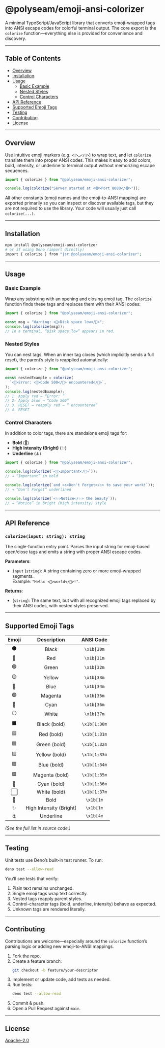 # @polyseam/emoji-ansi-colorizer

A minimal TypeScript/JavaScript library that converts emoji-wrapped tags into
ANSI escape codes for colorful terminal output. The core export is the
`colorize` function—everything else is provided for convenience and discovery.

---

## Table of Contents

- [Overview](#overview)
- [Installation](#installation)
- [Usage](#usage)
  - [Basic Example](#basic-example)
  - [Nested Styles](#nested-styles)
  - [Control Characters](#control-characters)
- [API Reference](#api-reference)
- [Supported Emoji Tags](#supported-emoji-tags)
- [Testing](#testing)
- [Contributing](#contributing)
- [License](#license)

---

## Overview

Use intuitive emoji markers (e.g. `<🔴>…</🔴>`) to wrap text, and let `colorize`
translate them into proper ANSI codes. This makes it easy to add colors, bold,
intensity, or underline to terminal output without memorizing escape sequences.

```ts
import { colorize } from "@polyseam/emoji-ansi-colorizer";

console.log(colorize("Server started at <🟢>Port 8080</🟢>"));
```

All other constants (emoji names and the emoji-to-ANSI mapping) are exported
primarily so you can inspect or discover available tags, but they are not
required to use the library. Your code will usually just call `colorize(...)`.

---

## Installation

```sh
npm install @polyseam/emoji-ansi-colorizer
# or if using Deno (import directly)
import { colorize } from "jsr:@polyseam/emoji-ansi-colorizer";
```

---

## Usage

### Basic Example

Wrap any substring with an opening and closing emoji tag. The `colorize`
function finds these tags and replaces them with their ANSI codes:

```ts
import { colorize } from "@polyseam/emoji-ansi-colorizer";

const msg = "Warning: <🔴>Disk space low</🔴>";
console.log(colorize(msg));
// In a terminal, “Disk space low” appears in red.
```

### Nested Styles

You can nest tags. When an inner tag closes (which implicitly sends a full
reset), the parent’s style is reapplied automatically:

```ts
import { colorize } from "@polyseam/emoji-ansi-colorizer";

const nestedExample = colorize(
  `<🔴>Error: <🔵>Code 500</🔵> encountered</🔴>`,
);
console.log(nestedExample);
// 1. Apply red → “Error: ”
// 2. Apply blue → “Code 500”
// 3. RESET → reapply red → “ encountered”
// 4. RESET
```

### Control Characters

In addition to color tags, there are standalone emoji tags for:

- **Bold** (🧱)
- **High Intensity (Bright)** (✨)
- **Underline** (⚓️)

```ts
import { colorize } from "@polyseam/emoji-ansi-colorizer";

console.log(colorize(`<🧱>Important</🧱>`));
// → “Important” in bold

console.log(colorize(`and <⚓️>Don't Forget</⚓️> to save your work!`));
// → “Don't Forget” underlined

console.log(colorize(`<✨>Notice</✨> the beauty`));
// → “Notice” in bright (high intensity) style
```

---

## API Reference

### `colorize(input: string): string`

The single-function entry point. Parses the input string for emoji-based
open/close tags and emits a string with proper ANSI escape codes.

**Parameters**:

- `input` (`string`): A string containing zero or more emoji-wrapped segments.\
  Example: `"Hello <🔵>world</🔵>!"`.

**Returns**:

- (`string`): The same text, but with all recognized emoji tags replaced by
  their ANSI codes, with nested styles preserved.

---

## Supported Emoji Tags

| Emoji |       Description       |  ANSI Code   |
| :---: | :---------------------: | :----------: |
|  ⚫   |          Black          |  `\x1b[30m`  |
|  🔴   |           Red           |  `\x1b[31m`  |
|  🟢   |          Green          |  `\x1b[32m`  |
|  🟡   |         Yellow          |  `\x1b[33m`  |
|  🔵   |          Blue           |  `\x1b[34m`  |
|  🟣   |         Magenta         |  `\x1b[35m`  |
|  🥶   |          Cyan           |  `\x1b[36m`  |
|  ⚪   |          White          |  `\x1b[37m`  |
|  ⬛️   |      Black (bold)       | `\x1b[1;30m` |
|  🟥   |       Red (bold)        | `\x1b[1;31m` |
|  🟩   |      Green (bold)       | `\x1b[1;32m` |
|  🟨   |      Yellow (bold)      | `\x1b[1;33m` |
|  🟦   |       Blue (bold)       | `\x1b[1;34m` |
|  🟪   |     Magenta (bold)      | `\x1b[1;35m` |
|  🧊   |       Cyan (bold)       | `\x1b[1;36m` |
|  ⬜️   |      White (bold)       | `\x1b[1;37m` |
|  🧱   |          Bold           |  `\x1b[1m`   |
|  ✨   | High Intensity (Bright) |  `\x1b[1m`   |
|  ⚓️   |        Underline        |  `\x1b[4m`   |

_(See the full list in source code.)_

---

## Testing

Unit tests use Deno’s built-in test runner. To run:

```sh
deno test --allow-read
```

You’ll see tests that verify:

1. Plain text remains unchanged.
2. Single emoji tags wrap text correctly.
3. Nested tags reapply parent styles.
4. Control-character tags (bold, underline, intensity) behave as expected.
5. Unknown tags are rendered literally.

---

## Contributing

Contributions are welcome—especially around the `colorize` function’s parsing
logic or adding new emoji-to-ANSI mappings.

1. Fork the repo.
2. Create a feature branch:
   ```sh
   git checkout -b feature/your-descriptor
   ```
3. Implement or update code, add tests as needed.
4. Run tests:
   ```sh
   deno test --allow-read
   ```
5. Commit & push.
6. Open a Pull Request against `main`.

---

## License

[Apache-2.0](LICENSE)
